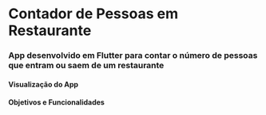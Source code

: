 # Contador de Pessoas em Restaurante
### App desenvolvido em Flutter para contar o número de pessoas que entram ou saem de um restaurante

#### Visualização do App







#### Objetivos e Funcionalidades



